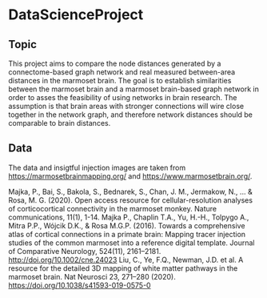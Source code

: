 # DataScienceProject

## Topic
This project aims to compare the node distances generated by a connectome-based graph network and real measured between-area distances in the marmoset brain. The goal is to establish similarities between the marmoset brain and a marmoset brain-based graph network in order to asses the feasibility of using networks in brain research.  The assumption is that brain areas with stronger connections will wire close together in the network graph, and therefore network distances should be comparable to brain distances.

## Data
The data and insigtful injection images are taken from https://marmosetbrainmapping.org/ and https://www.marmosetbrain.org/.

Majka, P., Bai, S., Bakola, S., Bednarek, S., Chan, J. M., Jermakow, N., ... & Rosa, M. G. (2020). Open access resource for cellular-resolution analyses of corticocortical connectivity in the marmoset monkey. Nature communications, 11(1), 1-14.
Majka P., Chaplin T.A., Yu, H.-H., Tolpygo A., Mitra P.P., Wójcik D.K., & Rosa M.G.P. (2016). Towards a comprehensive atlas of cortical connections in a primate brain: Mapping tracer injection studies of the common marmoset into a reference digital template. Journal of Comparative Neurology, 524(11), 2161–2181. http://doi.org/10.1002/cne.24023
Liu, C., Ye, F.Q., Newman, J.D. et al. A resource for the detailed 3D mapping of white matter pathways in the marmoset brain. Nat Neurosci 23, 271–280 (2020). https://doi.org/10.1038/s41593-019-0575-0

